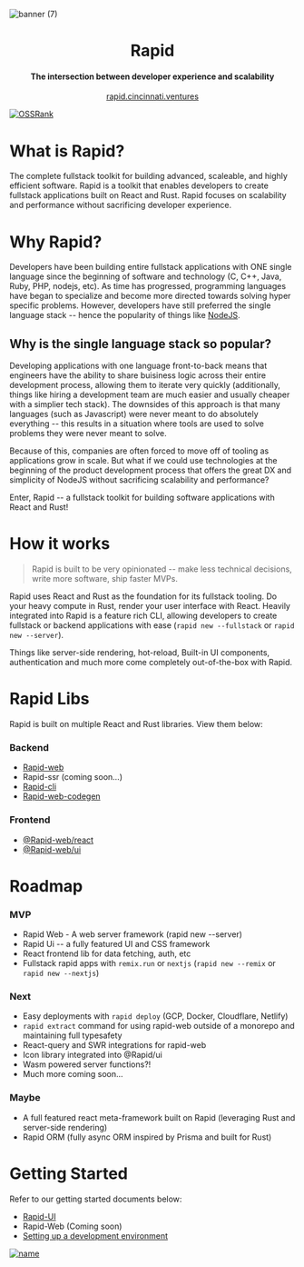 ![banner (7)](https://user-images.githubusercontent.com/68653294/218370294-a4bcaef6-087c-489e-8748-0b2eea0fcb90.jpg)

<h1 align='center'>Rapid</h1>
<h4 align='center'>The intersection between developer experience and scalability</h4>
<div align='center'>
    <a href='https://rapid.cincinnati.ventures/' target='_blank'>rapid.cincinnati.ventures</a>
</div>

[![OSSRank](https://shields.io/endpoint?url=https://ossrank.com/shield/2856)](https://ossrank.com/p/2856)
    
# What is Rapid?

The complete fullstack toolkit for building advanced, scaleable, and highly efficient software. 
Rapid is a toolkit that enables developers to create fullstack applications built on React and 
Rust. Rapid focuses on scalability and performance without sacrificing developer experience.

# Why Rapid?

Developers have been building entire fullstack applications with ONE single language since the 
beginning of software and technology (C, C++, Java, Ruby, PHP, nodejs, etc). As time has 
progressed, programming languages have began to specialize and become more directed towards 
solving hyper specific problems. However, developers have still preferred the single language 
stack -- hence the popularity of things like [NodeJS](https://nodejs.org). 

## Why is the single language stack so popular? 

Developing applications with one language front-to-back means that engineers have the ability to 
share buisiness logic across their entire development process, allowing them to iterate very 
quickly (additionally, things like hiring a development team are much easier and usually 
cheaper with a simplier tech stack). The downsides of this approach is that many languages 
(such as Javascript) were never meant to do absolutely everything -- this results in a situation 
where tools are used to solve problems they were never meant to solve. 

Because of this, companies are often forced to move off of tooling as applications grow in 
scale. But what if we could use technologies at the beginning of the product development process 
that offers the great DX and simplicity of NodeJS without sacrificing scalability and 
performance? 

Enter, Rapid -- a fullstack toolkit for building software applications with React and Rust!

# How it works

> Rapid is built to be very opinionated -- make less technical decisions, write more software, ship faster MVPs.

Rapid uses React and Rust as the foundation for its fullstack tooling. Do your heavy compute in Rust, 
render your user interface with React. Heavily integrated into Rapid is a feature rich CLI, allowing 
developers to create fullstack or backend applications with ease (`rapid new --fullstack` or 
`rapid new --server`). 

Things like server-side rendering, hot-reload, Built-in UI components, authentication and much 
more come completely out-of-the-box with Rapid.

# Rapid Libs

Rapid is built on multiple React and Rust libraries. View them below:

### Backend

-   [Rapid-web](https://crates.io/crates/rapid-web)
-   Rapid-ssr (coming soon...)
-   [Rapid-cli](https://crates.io/crates/rapid-cli)
-   [Rapid-web-codegen](https://crates.io/crates/rapid-web-codegen)

### Frontend

-   [@Rapid-web/react](https://www.npmjs.com/package/@rapid-web/react)
-   [@Rapid-web/ui](https://www.npmjs.com/package/@rapid-web/ui)

# Roadmap

### MVP

-   Rapid Web - A web server framework (rapid new --server)
-   Rapid Ui -- a fully featured UI and CSS framework
-   React frontend lib for data fetching, auth, etc
-   Fullstack rapid apps with `remix.run` or `nextjs` (`rapid new --remix` or `rapid new --nextjs`)

### Next

-   Easy deployments with `rapid deploy` (GCP, Docker, Cloudflare, Netlify)
-   `rapid extract` command for using rapid-web outside of a monorepo and maintaining full typesafety
-   React-query and SWR integrations for rapid-web
-   Icon library integrated into @Rapid/ui
-   Wasm powered server functions?!
-   Much more coming soon...

### Maybe

- A full featured react meta-framework built on Rapid (leveraging Rust and server-side rendering)
- Rapid ORM (fully async ORM inspired by Prisma and built for Rust)

# Getting Started

Refer to our getting started documents below:
- [Rapid-UI](https://github.com/Cincinnati-Ventures/rapid/blob/main/docs/rapid-ui/gettingStarted.md)
- Rapid-Web (Coming soon)
- [Setting up a development environment](https://github.com/Cincinnati-Ventures/rapid/blob/main/docs/dev.md)



[![name](https://user-images.githubusercontent.com/68653294/232106249-fcb88fc1-c6cb-4c07-902d-7f8bed8444a0.svg)](https://cincinnati.ventures)
